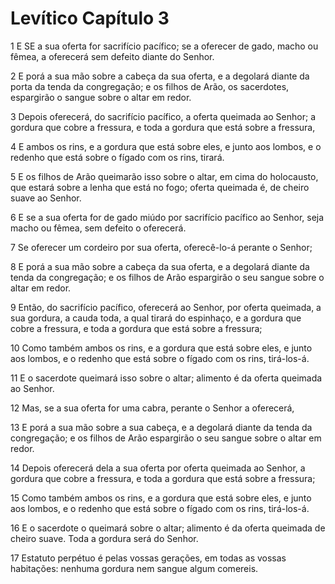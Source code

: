 # Levítico Capítulo 3

1	E SE a sua oferta for sacrifício pacífico; se a oferecer de gado, macho ou fêmea, a oferecerá sem defeito diante do Senhor.

2	E porá a sua mão sobre a cabeça da sua oferta, e a degolará diante da porta da tenda da congregação; e os filhos de Arão, os sacerdotes, espargirão o sangue sobre o altar em redor.

3	Depois oferecerá, do sacrifício pacífico, a oferta queimada ao Senhor; a gordura que cobre a fressura, e toda a gordura que está sobre a fressura,

4	E ambos os rins, e a gordura que está sobre eles, e junto aos lombos, e o redenho que está sobre o fígado com os rins, tirará.

5	E os filhos de Arão queimarão isso sobre o altar, em cima do holocausto, que estará sobre a lenha que está no fogo; oferta queimada é, de cheiro suave ao Senhor.

6	E se a sua oferta for de gado miúdo por sacrifício pacífico ao Senhor, seja macho ou fêmea, sem defeito o oferecerá.

7	Se oferecer um cordeiro por sua oferta, oferecê-lo-á perante o Senhor;

8	E porá a sua mão sobre a cabeça da sua oferta, e a degolará diante da tenda da congregação; e os filhos de Arão espargirão o seu sangue sobre o altar em redor.

9	Então, do sacrifício pacífico, oferecerá ao Senhor, por oferta queimada, a sua gordura, a cauda toda, a qual tirará do espinhaço, e a gordura que cobre a fressura, e toda a gordura que está sobre a fressura;

10	Como também ambos os rins, e a gordura que está sobre eles, e junto aos lombos, e o redenho que está sobre o fígado com os rins, tirá-los-á.

11	E o sacerdote queimará isso sobre o altar; alimento é da oferta queimada ao Senhor.

12	Mas, se a sua oferta for uma cabra, perante o Senhor a oferecerá,

13	E porá a sua mão sobre a sua cabeça, e a degolará diante da tenda da congregação; e os filhos de Arão espargirão o seu sangue sobre o altar em redor.

14	Depois oferecerá dela a sua oferta por oferta queimada ao Senhor, a gordura que cobre a fressura, e toda a gordura que está sobre a fressura;

15	Como também ambos os rins, e a gordura que está sobre eles, e junto aos lombos, e o redenho que está sobre o fígado com os rins, tirá-los-á.

16	E o sacerdote o queimará sobre o altar; alimento é da oferta queimada de cheiro suave. Toda a gordura será do Senhor.

17	Estatuto perpétuo é pelas vossas gerações, em todas as vossas habitações: nenhuma gordura nem sangue algum comereis.

